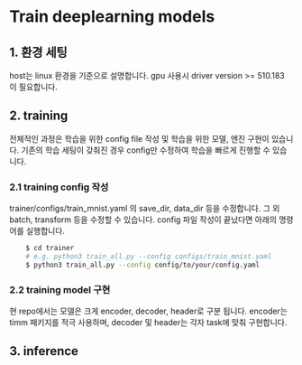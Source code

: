 # Train deeplearning models

## 1. 환경 세팅
host는 linux 환경을 기준으로 설명합니다. gpu 사용시 driver version >= 510.183 이 필요합니다. 


## 2. training
전체적인 과정은 학습을 위한 config file 작성 및 학습을 위한 모델, 엔진 구현이 있습니다.
기존의 학습 세팅이 갖춰진 경우 config만 수정하여 학습을 빠르게 진행할 수 있습니다.

### 2.1 training config 작성

trainer/configs/train_mnist.yaml 의 save_dir, data_dir 등을 수정합니다. 그 외 batch, transform 등을 수정할 수 있습니다. config 파일 작성이 끝났다면 아래의 명령어를 실행합니다.

```bash
    $ cd trainer
    # e.g. python3 train_all.py --config configs/train_mnist.yaml
    $ python3 train_all.py --config config/to/your/config.yaml
```

### 2.2 training model 구현

현 repo에서는 모델은 크게 encoder, decoder, header로 구분 됩니다. encoder는 timm 패키지를 적극 사용하며, decoder 및 header는 각자 task에 맞춰 구현합니다. 


## 3. inference 




